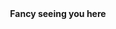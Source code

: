 <div align="center">
    <div>
        <a role="none" href="https://raw.githubusercontent.com/chancestrickland/chancestrickland/main/static/spacer.png" tabindex="-1">
            <img src="https://raw.githubusercontent.com/chancestrickland/chancestrickland/main/static/spacer.png" width="1" height="40" alt="" />
        </a>
    </div>
    <strong>Fancy seeing you here</strong>
    <div>
        <a role="none" aria-hidden="true" href="https://raw.githubusercontent.com/chancestrickland/chancestrickland/main/static/spacer.png" tabindex="-1">
            <img src="https://raw.githubusercontent.com/chancestrickland/chancestrickland/main/static/spacer.png" width="1" height="40" alt="" />
        </a>
    </div>
</div>